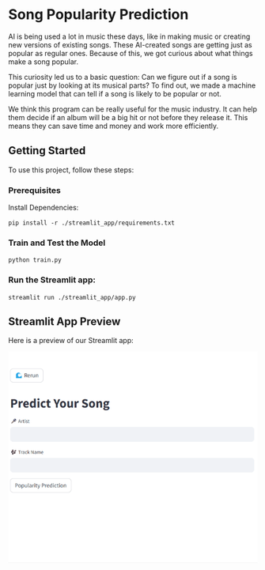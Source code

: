 # Song Popularity Prediction

AI is being used a lot in music these days, like in making music or creating new versions of existing songs. These AI-created songs are getting just as popular as regular ones. Because of this, we got curious about what things make a song popular.

This curiosity led us to a basic question: Can we figure out if a song is popular just by looking at its musical parts? To find out, we made a machine learning model that can tell if a song is likely to be popular or not.

We think this program can be really useful for the music industry. It can help them decide if an album will be a big hit or not before they release it. This means they can save time and money and work more efficiently.

## Getting Started

To use this project, follow these steps:

### Prerequisites

Install Dependencies: 

```
pip install -r ./streamlit_app/requirements.txt
```

### Train and Test the Model
```
python train.py
```

### Run the Streamlit app:
```
streamlit run ./streamlit_app/app.py
```

## Streamlit App Preview

Here is a preview of our Streamlit app:

![Streamlit App Preview](/song_popularity.gif)

